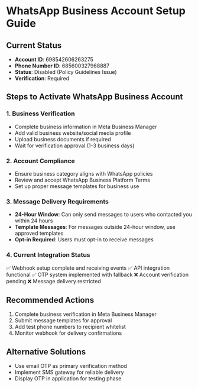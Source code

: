 # WhatsApp Business Account Setup Guide

## Current Status
- **Account ID**: 698542606263275
- **Phone Number ID**: 685600327968887
- **Status**: Disabled (Policy Guidelines Issue)
- **Verification**: Required

## Steps to Activate WhatsApp Business Account

### 1. Business Verification
- Complete business information in Meta Business Manager
- Add valid business website/social media profile
- Upload business documents if required
- Wait for verification approval (1-3 business days)

### 2. Account Compliance
- Ensure business category aligns with WhatsApp policies
- Review and accept WhatsApp Business Platform Terms
- Set up proper message templates for business use

### 3. Message Delivery Requirements
- **24-Hour Window**: Can only send messages to users who contacted you within 24 hours
- **Template Messages**: For messages outside 24-hour window, use approved templates
- **Opt-in Required**: Users must opt-in to receive messages

### 4. Current Integration Status
✅ Webhook setup complete and receiving events
✅ API integration functional
✅ OTP system implemented with fallback
❌ Account verification pending
❌ Message delivery restricted

## Recommended Actions
1. Complete business verification in Meta Business Manager
2. Submit message templates for approval
3. Add test phone numbers to recipient whitelist
4. Monitor webhook for delivery confirmations

## Alternative Solutions
- Use email OTP as primary verification method
- Implement SMS gateway for reliable delivery
- Display OTP in application for testing phase